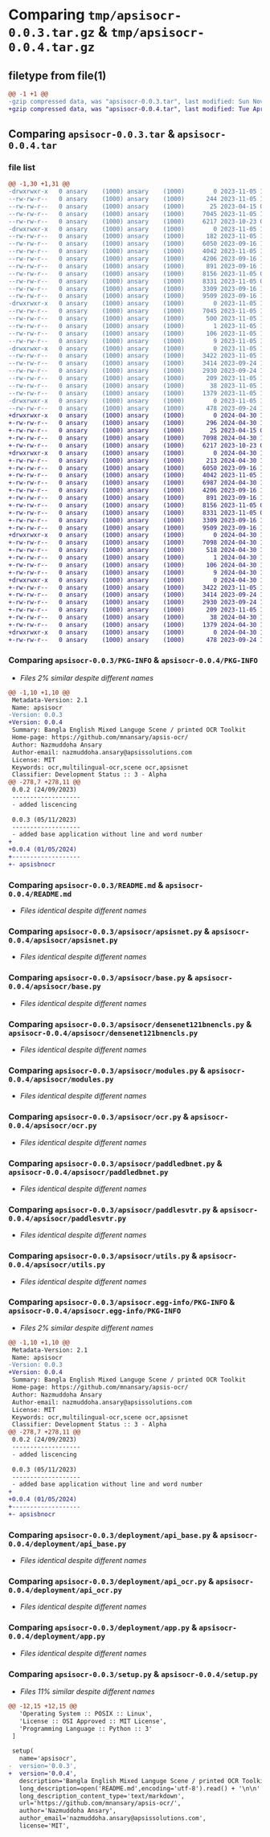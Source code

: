 # Comparing `tmp/apsisocr-0.0.3.tar.gz` & `tmp/apsisocr-0.0.4.tar.gz`

## filetype from file(1)

```diff
@@ -1 +1 @@
-gzip compressed data, was "apsisocr-0.0.3.tar", last modified: Sun Nov  5 15:29:40 2023, max compression
+gzip compressed data, was "apsisocr-0.0.4.tar", last modified: Tue Apr 30 18:58:04 2024, max compression
```

## Comparing `apsisocr-0.0.3.tar` & `apsisocr-0.0.4.tar`

### file list

```diff
@@ -1,30 +1,31 @@
-drwxrwxr-x   0 ansary    (1000) ansary    (1000)        0 2023-11-05 15:29:40.817262 apsisocr-0.0.3/
--rw-rw-r--   0 ansary    (1000) ansary    (1000)      244 2023-11-05 15:27:50.000000 apsisocr-0.0.3/CHANGELOG.txt
--rw-rw-r--   0 ansary    (1000) ansary    (1000)       25 2023-04-15 06:54:42.000000 apsisocr-0.0.3/MANIFEST.in
--rw-rw-r--   0 ansary    (1000) ansary    (1000)     7045 2023-11-05 15:29:40.817262 apsisocr-0.0.3/PKG-INFO
--rw-rw-r--   0 ansary    (1000) ansary    (1000)     6217 2023-10-23 03:00:38.000000 apsisocr-0.0.3/README.md
-drwxrwxr-x   0 ansary    (1000) ansary    (1000)        0 2023-11-05 15:29:40.817262 apsisocr-0.0.3/apsisocr/
--rw-rw-r--   0 ansary    (1000) ansary    (1000)      182 2023-11-05 15:15:02.000000 apsisocr-0.0.3/apsisocr/__init__.py
--rw-rw-r--   0 ansary    (1000) ansary    (1000)     6050 2023-09-16 14:32:45.000000 apsisocr-0.0.3/apsisocr/apsisnet.py
--rw-rw-r--   0 ansary    (1000) ansary    (1000)     4042 2023-11-05 15:15:48.000000 apsisocr-0.0.3/apsisocr/base.py
--rw-rw-r--   0 ansary    (1000) ansary    (1000)     4206 2023-09-16 14:33:05.000000 apsisocr-0.0.3/apsisocr/densenet121bnencls.py
--rw-rw-r--   0 ansary    (1000) ansary    (1000)      891 2023-09-16 14:33:19.000000 apsisocr-0.0.3/apsisocr/modules.py
--rw-rw-r--   0 ansary    (1000) ansary    (1000)     8156 2023-11-05 08:44:48.000000 apsisocr-0.0.3/apsisocr/ocr.py
--rw-rw-r--   0 ansary    (1000) ansary    (1000)     8331 2023-11-05 08:44:26.000000 apsisocr-0.0.3/apsisocr/paddledbnet.py
--rw-rw-r--   0 ansary    (1000) ansary    (1000)     3309 2023-09-16 14:33:43.000000 apsisocr-0.0.3/apsisocr/paddlesvtr.py
--rw-rw-r--   0 ansary    (1000) ansary    (1000)     9509 2023-09-16 14:33:53.000000 apsisocr-0.0.3/apsisocr/utils.py
-drwxrwxr-x   0 ansary    (1000) ansary    (1000)        0 2023-11-05 15:29:40.817262 apsisocr-0.0.3/apsisocr.egg-info/
--rw-rw-r--   0 ansary    (1000) ansary    (1000)     7045 2023-11-05 15:29:40.000000 apsisocr-0.0.3/apsisocr.egg-info/PKG-INFO
--rw-rw-r--   0 ansary    (1000) ansary    (1000)      500 2023-11-05 15:29:40.000000 apsisocr-0.0.3/apsisocr.egg-info/SOURCES.txt
--rw-rw-r--   0 ansary    (1000) ansary    (1000)        1 2023-11-05 15:29:40.000000 apsisocr-0.0.3/apsisocr.egg-info/dependency_links.txt
--rw-rw-r--   0 ansary    (1000) ansary    (1000)      106 2023-11-05 15:29:40.000000 apsisocr-0.0.3/apsisocr.egg-info/requires.txt
--rw-rw-r--   0 ansary    (1000) ansary    (1000)        9 2023-11-05 15:29:40.000000 apsisocr-0.0.3/apsisocr.egg-info/top_level.txt
-drwxrwxr-x   0 ansary    (1000) ansary    (1000)        0 2023-11-05 15:29:40.817262 apsisocr-0.0.3/deployment/
--rw-rw-r--   0 ansary    (1000) ansary    (1000)     3422 2023-11-05 15:17:51.000000 apsisocr-0.0.3/deployment/api_base.py
--rw-rw-r--   0 ansary    (1000) ansary    (1000)     3414 2023-09-24 12:22:48.000000 apsisocr-0.0.3/deployment/api_ocr.py
--rw-rw-r--   0 ansary    (1000) ansary    (1000)     2930 2023-09-24 12:35:48.000000 apsisocr-0.0.3/deployment/app.py
--rw-rw-r--   0 ansary    (1000) ansary    (1000)      209 2023-11-05 15:18:05.000000 apsisocr-0.0.3/deployment/config.py
--rw-rw-r--   0 ansary    (1000) ansary    (1000)       38 2023-11-05 15:29:40.817262 apsisocr-0.0.3/setup.cfg
--rw-rw-r--   0 ansary    (1000) ansary    (1000)     1379 2023-11-05 15:27:21.000000 apsisocr-0.0.3/setup.py
-drwxrwxr-x   0 ansary    (1000) ansary    (1000)        0 2023-11-05 15:29:40.817262 apsisocr-0.0.3/useage/
--rw-rw-r--   0 ansary    (1000) ansary    (1000)      478 2023-09-24 12:58:26.000000 apsisocr-0.0.3/useage/setup_check.py
+drwxrwxr-x   0 ansary    (1000) ansary    (1000)        0 2024-04-30 18:58:04.214517 apsisocr-0.0.4/
+-rw-rw-r--   0 ansary    (1000) ansary    (1000)      296 2024-04-30 18:30:24.000000 apsisocr-0.0.4/CHANGELOG.txt
+-rw-rw-r--   0 ansary    (1000) ansary    (1000)       25 2023-04-15 06:54:42.000000 apsisocr-0.0.4/MANIFEST.in
+-rw-rw-r--   0 ansary    (1000) ansary    (1000)     7098 2024-04-30 18:58:04.214517 apsisocr-0.0.4/PKG-INFO
+-rw-rw-r--   0 ansary    (1000) ansary    (1000)     6217 2023-10-23 03:00:38.000000 apsisocr-0.0.4/README.md
+drwxrwxr-x   0 ansary    (1000) ansary    (1000)        0 2024-04-30 18:58:04.214517 apsisocr-0.0.4/apsisocr/
+-rw-rw-r--   0 ansary    (1000) ansary    (1000)      213 2024-04-30 18:27:35.000000 apsisocr-0.0.4/apsisocr/__init__.py
+-rw-rw-r--   0 ansary    (1000) ansary    (1000)     6050 2023-09-16 14:32:45.000000 apsisocr-0.0.4/apsisocr/apsisnet.py
+-rw-rw-r--   0 ansary    (1000) ansary    (1000)     4042 2023-11-05 15:15:48.000000 apsisocr-0.0.4/apsisocr/base.py
+-rw-rw-r--   0 ansary    (1000) ansary    (1000)     6987 2024-04-30 18:56:18.000000 apsisocr-0.0.4/apsisocr/bnocr.py
+-rw-rw-r--   0 ansary    (1000) ansary    (1000)     4206 2023-09-16 14:33:05.000000 apsisocr-0.0.4/apsisocr/densenet121bnencls.py
+-rw-rw-r--   0 ansary    (1000) ansary    (1000)      891 2023-09-16 14:33:19.000000 apsisocr-0.0.4/apsisocr/modules.py
+-rw-rw-r--   0 ansary    (1000) ansary    (1000)     8156 2023-11-05 08:44:48.000000 apsisocr-0.0.4/apsisocr/ocr.py
+-rw-rw-r--   0 ansary    (1000) ansary    (1000)     8331 2023-11-05 08:44:26.000000 apsisocr-0.0.4/apsisocr/paddledbnet.py
+-rw-rw-r--   0 ansary    (1000) ansary    (1000)     3309 2023-09-16 14:33:43.000000 apsisocr-0.0.4/apsisocr/paddlesvtr.py
+-rw-rw-r--   0 ansary    (1000) ansary    (1000)     9509 2023-09-16 14:33:53.000000 apsisocr-0.0.4/apsisocr/utils.py
+drwxrwxr-x   0 ansary    (1000) ansary    (1000)        0 2024-04-30 18:58:04.214517 apsisocr-0.0.4/apsisocr.egg-info/
+-rw-rw-r--   0 ansary    (1000) ansary    (1000)     7098 2024-04-30 18:58:04.000000 apsisocr-0.0.4/apsisocr.egg-info/PKG-INFO
+-rw-rw-r--   0 ansary    (1000) ansary    (1000)      518 2024-04-30 18:58:04.000000 apsisocr-0.0.4/apsisocr.egg-info/SOURCES.txt
+-rw-rw-r--   0 ansary    (1000) ansary    (1000)        1 2024-04-30 18:58:04.000000 apsisocr-0.0.4/apsisocr.egg-info/dependency_links.txt
+-rw-rw-r--   0 ansary    (1000) ansary    (1000)      106 2024-04-30 18:58:04.000000 apsisocr-0.0.4/apsisocr.egg-info/requires.txt
+-rw-rw-r--   0 ansary    (1000) ansary    (1000)        9 2024-04-30 18:58:04.000000 apsisocr-0.0.4/apsisocr.egg-info/top_level.txt
+drwxrwxr-x   0 ansary    (1000) ansary    (1000)        0 2024-04-30 18:58:04.214517 apsisocr-0.0.4/deployment/
+-rw-rw-r--   0 ansary    (1000) ansary    (1000)     3422 2023-11-05 15:17:51.000000 apsisocr-0.0.4/deployment/api_base.py
+-rw-rw-r--   0 ansary    (1000) ansary    (1000)     3414 2023-09-24 12:22:48.000000 apsisocr-0.0.4/deployment/api_ocr.py
+-rw-rw-r--   0 ansary    (1000) ansary    (1000)     2930 2023-09-24 12:35:48.000000 apsisocr-0.0.4/deployment/app.py
+-rw-rw-r--   0 ansary    (1000) ansary    (1000)      209 2023-11-05 15:18:05.000000 apsisocr-0.0.4/deployment/config.py
+-rw-rw-r--   0 ansary    (1000) ansary    (1000)       38 2024-04-30 18:58:04.214517 apsisocr-0.0.4/setup.cfg
+-rw-rw-r--   0 ansary    (1000) ansary    (1000)     1379 2024-04-30 18:29:53.000000 apsisocr-0.0.4/setup.py
+drwxrwxr-x   0 ansary    (1000) ansary    (1000)        0 2024-04-30 18:58:04.214517 apsisocr-0.0.4/useage/
+-rw-rw-r--   0 ansary    (1000) ansary    (1000)      478 2023-09-24 12:58:26.000000 apsisocr-0.0.4/useage/setup_check.py
```

### Comparing `apsisocr-0.0.3/PKG-INFO` & `apsisocr-0.0.4/PKG-INFO`

 * *Files 2% similar despite different names*

```diff
@@ -1,10 +1,10 @@
 Metadata-Version: 2.1
 Name: apsisocr
-Version: 0.0.3
+Version: 0.0.4
 Summary: Bangla English Mixed Languge Scene / printed OCR Toolkit
 Home-page: https://github.com/mnansary/apsis-ocr/
 Author: Nazmuddoha Ansary
 Author-email: nazmuddoha.ansary@apsissolutions.com
 License: MIT
 Keywords: ocr,multilingual-ocr,scene ocr,apsisnet
 Classifier: Development Status :: 3 - Alpha
@@ -278,7 +278,11 @@
 0.0.2 (24/09/2023)
 -------------------
 - added liscencing
 
 0.0.3 (05/11/2023)
 -------------------
 - added base application without line and word number
+
+0.0.4 (01/05/2024)
+-------------------
+- apsisbnocr
```

### Comparing `apsisocr-0.0.3/README.md` & `apsisocr-0.0.4/README.md`

 * *Files identical despite different names*

### Comparing `apsisocr-0.0.3/apsisocr/apsisnet.py` & `apsisocr-0.0.4/apsisocr/apsisnet.py`

 * *Files identical despite different names*

### Comparing `apsisocr-0.0.3/apsisocr/base.py` & `apsisocr-0.0.4/apsisocr/base.py`

 * *Files identical despite different names*

### Comparing `apsisocr-0.0.3/apsisocr/densenet121bnencls.py` & `apsisocr-0.0.4/apsisocr/densenet121bnencls.py`

 * *Files identical despite different names*

### Comparing `apsisocr-0.0.3/apsisocr/modules.py` & `apsisocr-0.0.4/apsisocr/modules.py`

 * *Files identical despite different names*

### Comparing `apsisocr-0.0.3/apsisocr/ocr.py` & `apsisocr-0.0.4/apsisocr/ocr.py`

 * *Files identical despite different names*

### Comparing `apsisocr-0.0.3/apsisocr/paddledbnet.py` & `apsisocr-0.0.4/apsisocr/paddledbnet.py`

 * *Files identical despite different names*

### Comparing `apsisocr-0.0.3/apsisocr/paddlesvtr.py` & `apsisocr-0.0.4/apsisocr/paddlesvtr.py`

 * *Files identical despite different names*

### Comparing `apsisocr-0.0.3/apsisocr/utils.py` & `apsisocr-0.0.4/apsisocr/utils.py`

 * *Files identical despite different names*

### Comparing `apsisocr-0.0.3/apsisocr.egg-info/PKG-INFO` & `apsisocr-0.0.4/apsisocr.egg-info/PKG-INFO`

 * *Files 2% similar despite different names*

```diff
@@ -1,10 +1,10 @@
 Metadata-Version: 2.1
 Name: apsisocr
-Version: 0.0.3
+Version: 0.0.4
 Summary: Bangla English Mixed Languge Scene / printed OCR Toolkit
 Home-page: https://github.com/mnansary/apsis-ocr/
 Author: Nazmuddoha Ansary
 Author-email: nazmuddoha.ansary@apsissolutions.com
 License: MIT
 Keywords: ocr,multilingual-ocr,scene ocr,apsisnet
 Classifier: Development Status :: 3 - Alpha
@@ -278,7 +278,11 @@
 0.0.2 (24/09/2023)
 -------------------
 - added liscencing
 
 0.0.3 (05/11/2023)
 -------------------
 - added base application without line and word number
+
+0.0.4 (01/05/2024)
+-------------------
+- apsisbnocr
```

### Comparing `apsisocr-0.0.3/deployment/api_base.py` & `apsisocr-0.0.4/deployment/api_base.py`

 * *Files identical despite different names*

### Comparing `apsisocr-0.0.3/deployment/api_ocr.py` & `apsisocr-0.0.4/deployment/api_ocr.py`

 * *Files identical despite different names*

### Comparing `apsisocr-0.0.3/deployment/app.py` & `apsisocr-0.0.4/deployment/app.py`

 * *Files identical despite different names*

### Comparing `apsisocr-0.0.3/setup.py` & `apsisocr-0.0.4/setup.py`

 * *Files 11% similar despite different names*

```diff
@@ -12,15 +12,15 @@
   'Operating System :: POSIX :: Linux',
   'License :: OSI Approved :: MIT License',
   'Programming Language :: Python :: 3'
 ]
  
 setup(
   name='apsisocr',
-  version='0.0.3',
+  version='0.0.4',
   description='Bangla English Mixed Languge Scene / printed OCR Toolkit',
   long_description=open('README.md',encoding='utf-8').read() + '\n\n' + open('CHANGELOG.txt',encoding='utf-8').read(),
   long_description_content_type='text/markdown',
   url='https://github.com/mnansary/apsis-ocr/',  
   author='Nazmuddoha Ansary',
   author_email='nazmuddoha.ansary@apsissolutions.com',
   license='MIT',
```

